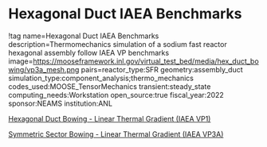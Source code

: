 # Hexagonal Duct IAEA Benchmarks

!tag name=Hexagonal Duct IAEA Benchmarks
    description=Thermomechanics simulation of a sodium fast reactor hexagonal assembly follow IAEA VP benchmarks
    image=https://mooseframework.inl.gov/virtual_test_bed/media/hex_duct_bowing/vp3a_mesh.png
    pairs=reactor_type:SFR
                       geometry:assembly_duct
                       simulation_type:component_analysis;thermo_mechanics
                       codes_used:MOOSE_TensorMechanics
                       transient:steady_state
                       computing_needs:Workstation
                       open_source:true
                       fiscal_year:2022
                       sponsor:NEAMS
                       institution:ANL

[Hexagonal Duct Bowing - Linear Thermal Gradient (IAEA VP1)](/hex_duct_linear.md)

[Symmetric Sector Bowing - Linear Thermal Gradient (IAEA VP3A)](/iaea_vp3a_symmetric_sector.md)
